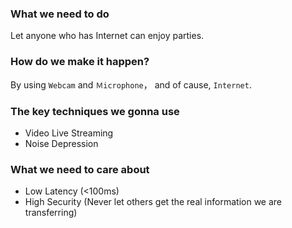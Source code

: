 ### What we need to do

Let anyone who has Internet can enjoy parties.

### How do we make it happen?

By using `Webcam` and `Ｍicrophone`， and of cause, `Internet`.

### The key techniques we gonna use

* Video Live Streaming
* Noise Depression

### What we need to care about

* Low Latency (<100ms)
* High Security (Never let others get the real information we are transferring)